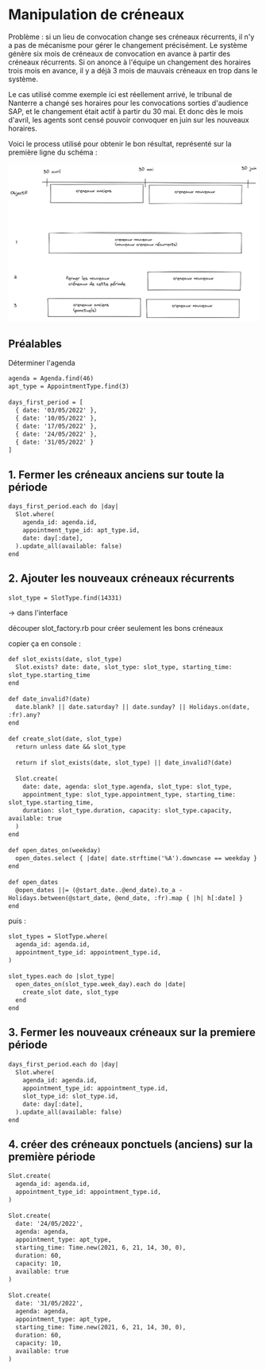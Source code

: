 # Manipulation de créneaux

Problème : si un lieu de convocation change ses créneaux récurrents, il n'y a pas de mécanisme pour gérer le changement précisément. Le système génère six mois de créneaux de convocation en avance à partir des créneaux récurrents. Si on anonce à l'équipe un changement des horaires trois mois en avance, il y a déjà 3 mois de mauvais créneaux en trop dans le système.

Le cas utilisé comme exemple ici est réellement arrivé, le tribunal de Nanterre a changé ses horaires pour les convocations sorties d'audience SAP, et le changement était actif à partir du 30 mai. Et donc dès le mois d'avril, les agents sont censé pouvoir convoquer en juin sur les nouveaux horaires.

Voici le process utilisé pour obtenir le bon résultat, représenté sur la première ligne du schéma :

![schema process](./modification_creneaux_recurents.png)

## Préalables

Déterminer l'agenda

```
agenda = Agenda.find(46)
apt_type = AppointmentType.find(3)

days_first_period = [
  { date: '03/05/2022' },
  { date: '10/05/2022' },
  { date: '17/05/2022' },
  { date: '24/05/2022' },
  { date: '31/05/2022' }
]
```

## 1. Fermer les créneaux anciens sur toute la période

```
days_first_period.each do |day|
  Slot.where(
    agenda_id: agenda.id,
    appointment_type_id: apt_type.id,
    date: day[:date],
  ).update_all(available: false)
end
```

## 2. Ajouter les nouveaux créneaux récurrents

```
slot_type = SlotType.find(14331)
```

-> dans l'interface

découper slot_factory.rb pour créer seulement les bons créneaux

copier ça en console :

```
def slot_exists(date, slot_type)
  Slot.exists? date: date, slot_type: slot_type, starting_time: slot_type.starting_time
end

def date_invalid?(date)
  date.blank? || date.saturday? || date.sunday? || Holidays.on(date, :fr).any?
end

def create_slot(date, slot_type)
  return unless date && slot_type

  return if slot_exists(date, slot_type) || date_invalid?(date)

  Slot.create(
    date: date, agenda: slot_type.agenda, slot_type: slot_type,
    appointment_type: slot_type.appointment_type, starting_time: slot_type.starting_time,
    duration: slot_type.duration, capacity: slot_type.capacity, available: true
  )
end

def open_dates_on(weekday)
  open_dates.select { |date| date.strftime('%A').downcase == weekday }
end

def open_dates
  @open_dates ||= (@start_date..@end_date).to_a - Holidays.between(@start_date, @end_date, :fr).map { |h| h[:date] }
end
```

puis :

```
slot_types = SlotType.where(
  agenda_id: agenda.id,
  appointment_type_id: appointment_type.id,
)

slot_types.each do |slot_type|
  open_dates_on(slot_type.week_day).each do |date|
    create_slot date, slot_type
  end
end
```

## 3. Fermer les nouveaux créneaux sur la premiere période

```
days_first_period.each do |day|
  Slot.where(
    agenda_id: agenda.id,
    appointment_type_id: appointment_type.id,
    slot_type_id: slot_type.id,
    date: day[:date],
  ).update_all(available: false)
end
```

## 4. créer des créneaux ponctuels (anciens) sur la première période

```
Slot.create(
  agenda_id: agenda.id,
  appointment_type_id: appointment_type.id,
)

Slot.create(
  date: '24/05/2022',
  agenda: agenda,
  appointment_type: apt_type,
  starting_time: Time.new(2021, 6, 21, 14, 30, 0),
  duration: 60,
  capacity: 10,
  available: true
)

Slot.create(
  date: '31/05/2022',
  agenda: agenda,
  appointment_type: apt_type,
  starting_time: Time.new(2021, 6, 21, 14, 30, 0),
  duration: 60,
  capacity: 10,
  available: true
)
```
